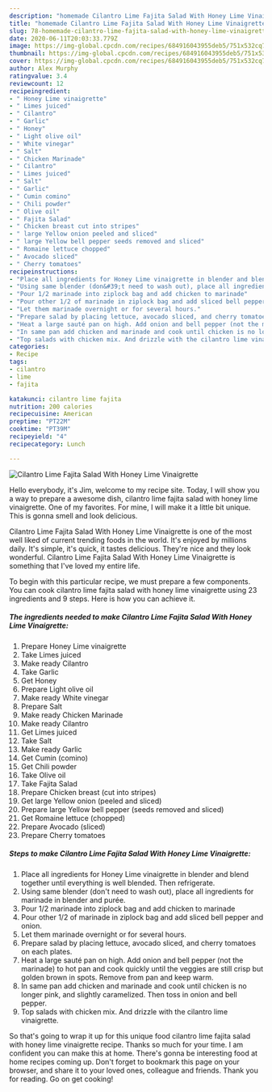 ```yaml
---
description: "homemade Cilantro Lime Fajita Salad With Honey Lime Vinaigrette | how to make homemade Cilantro Lime Fajita Salad With Honey Lime Vinaigrette"
title: "homemade Cilantro Lime Fajita Salad With Honey Lime Vinaigrette | how to make homemade Cilantro Lime Fajita Salad With Honey Lime Vinaigrette"
slug: 78-homemade-cilantro-lime-fajita-salad-with-honey-lime-vinaigrette-how-to-make-homemade-cilantro-lime-fajita-salad-with-honey-lime-vinaigrette
date: 2020-06-11T20:03:33.779Z
image: https://img-global.cpcdn.com/recipes/684916043955deb5/751x532cq70/cilantro-lime-fajita-salad-with-honey-lime-vinaigrette-recipe-main-photo.jpg
thumbnail: https://img-global.cpcdn.com/recipes/684916043955deb5/751x532cq70/cilantro-lime-fajita-salad-with-honey-lime-vinaigrette-recipe-main-photo.jpg
cover: https://img-global.cpcdn.com/recipes/684916043955deb5/751x532cq70/cilantro-lime-fajita-salad-with-honey-lime-vinaigrette-recipe-main-photo.jpg
author: Alex Murphy
ratingvalue: 3.4
reviewcount: 12
recipeingredient:
- " Honey Lime vinaigrette"
- " Limes juiced"
- " Cilantro"
- " Garlic"
- " Honey"
- " Light olive oil"
- " White vinegar"
- " Salt"
- " Chicken Marinade"
- " Cilantro"
- " Limes juiced"
- " Salt"
- " Garlic"
- " Cumin comino"
- " Chili powder"
- " Olive oil"
- " Fajita Salad"
- " Chicken breast cut into stripes"
- " large Yellow onion peeled and sliced"
- " large Yellow bell pepper seeds removed and sliced"
- " Romaine lettuce chopped"
- " Avocado sliced"
- " Cherry tomatoes"
recipeinstructions:
- "Place all ingredients for Honey Lime vinaigrette in blender and blend together until everything is well blended. Then refrigerate."
- "Using same blender (don&#39;t need to wash out), place all ingredients for marinade in blender and purée."
- "Pour 1/2 marinade into ziplock bag and add chicken to marinade"
- "Pour other 1/2 of marinade in ziplock bag and add sliced bell pepper and onion."
- "Let them marinade overnight or for several hours."
- "Prepare salad by placing lettuce, avocado sliced, and cherry tomatoes on each plates."
- "Heat a large sauté pan on high. Add onion and bell pepper (not the marinade) to hot pan and cook quickly until the veggies are still crisp but golden brown in spots. Remove from pan and keep warm."
- "In same pan add chicken and marinade and cook until chicken is no longer pink, and slightly caramelized. Then toss in onion and bell pepper."
- "Top salads with chicken mix. And drizzle with the cilantro lime vinaigrette."
categories:
- Recipe
tags:
- cilantro
- lime
- fajita

katakunci: cilantro lime fajita 
nutrition: 200 calories
recipecuisine: American
preptime: "PT22M"
cooktime: "PT39M"
recipeyield: "4"
recipecategory: Lunch

---
```



![Cilantro Lime Fajita Salad With Honey Lime Vinaigrette](https://img-global.cpcdn.com/recipes/684916043955deb5/751x532cq70/cilantro-lime-fajita-salad-with-honey-lime-vinaigrette-recipe-main-photo.jpg)

Hello everybody, it's Jim, welcome to my recipe site. Today, I will show you a way to prepare a awesome dish, cilantro lime fajita salad with honey lime vinaigrette. One of my favorites. For mine, I will make it a little bit unique. This is gonna smell and look delicious.



Cilantro Lime Fajita Salad With Honey Lime Vinaigrette is one of the most well liked of current trending foods in the world. It's enjoyed by millions daily. It's simple, it's quick, it tastes delicious. They're nice and they look wonderful. Cilantro Lime Fajita Salad With Honey Lime Vinaigrette is something that I've loved my entire life.


To begin with this particular recipe, we must prepare a few components. You can cook cilantro lime fajita salad with honey lime vinaigrette using 23 ingredients and 9 steps. Here is how you can achieve it.

<!--inarticleads1-->

##### The ingredients needed to make Cilantro Lime Fajita Salad With Honey Lime Vinaigrette:

1. Prepare  Honey Lime vinaigrette
1. Take  Limes juiced
1. Make ready  Cilantro
1. Take  Garlic
1. Get  Honey
1. Prepare  Light olive oil
1. Make ready  White vinegar
1. Prepare  Salt
1. Make ready  Chicken Marinade
1. Make ready  Cilantro
1. Get  Limes juiced
1. Take  Salt
1. Make ready  Garlic
1. Get  Cumin (comino)
1. Get  Chili powder
1. Take  Olive oil
1. Take  Fajita Salad
1. Prepare  Chicken breast (cut into stripes)
1. Get  large Yellow onion (peeled and sliced)
1. Prepare  large Yellow bell pepper (seeds removed and sliced)
1. Get  Romaine lettuce (chopped)
1. Prepare  Avocado (sliced)
1. Prepare  Cherry tomatoes




<!--inarticleads2-->

##### Steps to make Cilantro Lime Fajita Salad With Honey Lime Vinaigrette:

1. Place all ingredients for Honey Lime vinaigrette in blender and blend together until everything is well blended. Then refrigerate.
1. Using same blender (don&#39;t need to wash out), place all ingredients for marinade in blender and purée.
1. Pour 1/2 marinade into ziplock bag and add chicken to marinade
1. Pour other 1/2 of marinade in ziplock bag and add sliced bell pepper and onion.
1. Let them marinade overnight or for several hours.
1. Prepare salad by placing lettuce, avocado sliced, and cherry tomatoes on each plates.
1. Heat a large sauté pan on high. Add onion and bell pepper (not the marinade) to hot pan and cook quickly until the veggies are still crisp but golden brown in spots. Remove from pan and keep warm.
1. In same pan add chicken and marinade and cook until chicken is no longer pink, and slightly caramelized. Then toss in onion and bell pepper.
1. Top salads with chicken mix. And drizzle with the cilantro lime vinaigrette.




So that's going to wrap it up for this unique food cilantro lime fajita salad with honey lime vinaigrette recipe. Thanks so much for your time. I am confident you can make this at home. There's gonna be interesting food at home recipes coming up. Don't forget to bookmark this page on your browser, and share it to your loved ones, colleague and friends. Thank you for reading. Go on get cooking!
